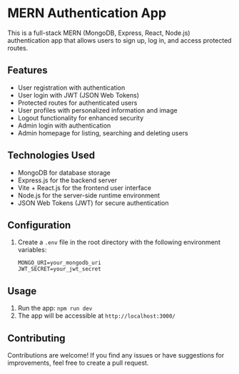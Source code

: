 # MERN Authentication App

This is a full-stack MERN (MongoDB, Express, React, Node.js) authentication app that allows users to sign up, log in, and access protected routes.

## Features

- User registration with authentication
- User login with JWT (JSON Web Tokens)
- Protected routes for authenticated users
- User profiles with personalized information and image
- Logout functionality for enhanced security
- Admin login with authentication
- Admin homepage for listing, searching and deleting users

## Technologies Used

- MongoDB for database storage
- Express.js for the backend server
- Vite + React.js for the frontend user interface
- Node.js for the server-side runtime environment
- JSON Web Tokens (JWT) for secure authentication


## Configuration

1. Create a `.env` file in the root directory with the following environment variables:
   ```
   MONGO_URI=your_mongodb_uri
   JWT_SECRET=your_jwt_secret
   ```

## Usage

1. Run the app: `npm run dev`
2. The app will be accessible at `http://localhost:3000/`


## Contributing

Contributions are welcome! If you find any issues or have suggestions for improvements, feel free to create a pull request.


